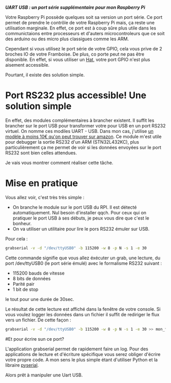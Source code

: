 ***UART USB : un port série supplémentaire pour mon Raspberry Pi***


Votre Raspberry Pi possède quelques soit sa version un port série. 
Ce port permet de prendre le contrôle de votre Raspberry Pi mais, ça reste une utilisation marginale.
En effet, ce port est à coup sûre plus utile dans les communictaions entre processeurs et d'auters microcontroleurs que ce soit des arduino ou des micro plus classigues comme les ARM.

Cependant si vous utilisez le port série de votre GPIO, cela vous prive de 2 broches IO de votre Framboise.
De plus, co porte peut ne pas être disponible. En effet, si vous utiliser un [Hat](https://www.amazon.fr/Raspberry-Pi-2483095-Sense-Hat/dp/B014T2IHQ8/ref=sr_1_1?ie=UTF8&qid=1509020855&sr=8-1&keywords=hat+raspberry), votre port GPIO n'est plus aisement accessible.

Pourtant, il existe des solution simple.

# Port RS232 plus accessible! Une solution simple

En effet, des modules complémentaires à brancher existent. Il suffit les brancher sur le port USB pour transformer votre pour USB en un port RS232 virtuel.
On nomme ces modiles UART - USB.
Dans mon cas, j'utilise [un modèle à moins 10€ qu'on peut trouver sur amazon](http://amzn.to/2zQzgZW). 
Ce module m'est utile pour debugger la sortie RS232 d'un ARM (STN32L432KC), plus particulièrement ça me permet de voir si les données envoyées sur le port RS232 sont bien celles attendues.

Je vais vous montrer comment réaliser cette tâche.

# Mise en pratique

Vous allez voir, c'est très très simple :

- On branche le module sur le port USB du RPI. Il est détecté automatiquement. Nul besoin d'installer qqch. Pour ceux qui on pratiquer le port USB à ses débuts, je peux vous dire que c'est le bonheur.
- On va utiliser un utilitaire pour lire le pors RS232 émuler sur USB.


Pour cela :

```bash
grabserial -v -d "/dev/ttyUSB0" -b 115200 -w 8 -p N -s 1 -e 30
```

Cette commande signifie que vous allez éxécuter un grab, une lecture, du port /dev/ttyUSB0 (le port série émulé) avec le formalisme RS232 suivant :

- 115200 bauds de vitesse
- 8 bits de données
- Parité pair
- 1 bit de stop


le tout pour une durée de 30sec.

Le résultat de cette lecture est affiché dans la fenêtre de votre console. Si vous voulez logger les données dans un fichier il suffit de rediriger le flux vers un fichier.
De cette façon :

```bash
grabserial -v -d "/dev/ttyUSB0" -b 115200 -w 8 -p N -s 1 -e 30 >> mon_fichier.log
```

#Et pour écrire sun ce port?

L'application grabserial permet de rapidement faire un log. Pour des applications de lecture et d'écriture spécifique vous serez obliger d'écrire votre propre code.
A mon sens le plus simple étant d'utiliser Python et la libraire [pyserial](https://pypi.python.org/pypi/pyserial).

Alors prêt à manipuler une Uart USB.
